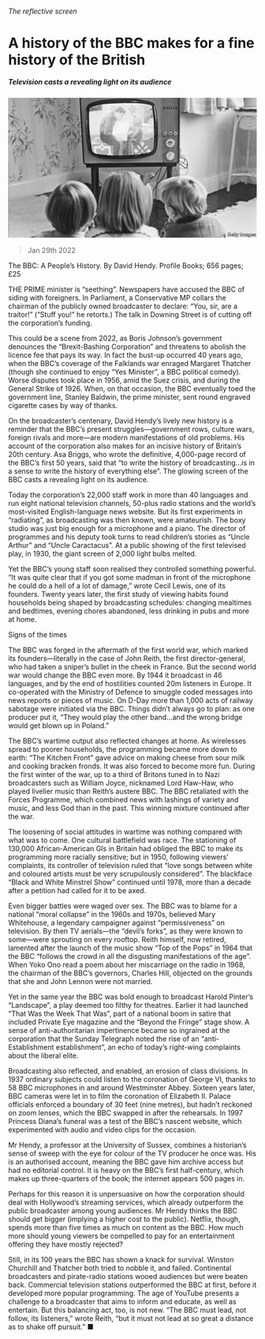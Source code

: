 ###### The reflective screen

# A history of the BBC makes for a fine history of the British 

##### Television casts a revealing light on its audience 

![image](images/20220129_CUP002_0.jpg) 

> Jan 29th 2022 

The BBC: A People’s History. By David Hendy. Profile Books; 656 pages; £25 

THE PRIME minister is “seething”. Newspapers have accused the BBC of siding with foreigners. In Parliament, a Conservative MP collars the chairman of the publicly owned broadcaster to declare: “You, sir, are a traitor!” (“Stuff you!” he retorts.) The talk in Downing Street is of cutting off the corporation’s funding.


This could be a scene from 2022, as Boris Johnson’s government denounces the “Brexit-Bashing Corporation” and threatens to abolish the licence fee that pays its way. In fact the bust-up occurred 40 years ago, when the BBC’s coverage of the Falklands war enraged Margaret Thatcher (though she continued to enjoy “Yes Minister”, a BBC political comedy). Worse disputes took place in 1956, amid the Suez crisis, and during the General Strike of 1926. When, on that occasion, the BBC eventually toed the government line, Stanley Baldwin, the prime minister, sent round engraved cigarette cases by way of thanks.

On the broadcaster’s centenary, David Hendy’s lively new history is a reminder that the BBC’s present struggles—government rows, culture wars, foreign rivals and more—are modern manifestations of old problems. His account of the corporation also makes for an incisive history of Britain’s 20th century. Asa Briggs, who wrote the definitive, 4,000-page record of the BBC’s first 50 years, said that “to write the history of broadcasting…is in a sense to write the history of everything else”. The glowing screen of the BBC casts a revealing light on its audience.

Today the corporation’s 22,000 staff work in more than 40 languages and run eight national television channels, 50-plus radio stations and the world’s most-visited English-language news website. But its first experiments in “radiating”, as broadcasting was then known, were amateurish. The boxy studio was just big enough for a microphone and a piano. The director of programmes and his deputy took turns to read children’s stories as “Uncle Arthur” and “Uncle Caractacus”. At a public showing of the first televised play, in 1930, the giant screen of 2,000 light bulbs melted.

Yet the BBC’s young staff soon realised they controlled something powerful. “It was quite clear that if you got some madman in front of the microphone he could do a hell of a lot of damage,” wrote Cecil Lewis, one of its founders. Twenty years later, the first study of viewing habits found households being shaped by broadcasting schedules: changing mealtimes and bedtimes, evening chores abandoned, less drinking in pubs and more at home.

Signs of the times

The BBC was forged in the aftermath of the first world war, which marked its founders—literally in the case of John Reith, the first director-general, who had taken a sniper’s bullet in the cheek in France. But the second world war would change the BBC even more. By 1944 it broadcast in 46 languages, and by the end of hostilities counted 20m listeners in Europe. It co-operated with the Ministry of Defence to smuggle coded messages into news reports or pieces of music. On D-Day more than 1,000 acts of railway sabotage were initiated via the BBC. Things didn’t always go to plan: as one producer put it, “They would play the other band…and the wrong bridge would get blown up in Poland.”

The BBC’s wartime output also reflected changes at home. As wirelesses spread to poorer households, the programming became more down to earth: “The Kitchen Front” gave advice on making cheese from sour milk and cooking bracken fronds. It was also forced to become more fun. During the first winter of the war, up to a third of Britons tuned in to Nazi broadcasters such as William Joyce, nicknamed Lord Haw-Haw, who played livelier music than Reith’s austere BBC. The BBC retaliated with the Forces Programme, which combined news with lashings of variety and music, and less God than in the past. This winning mixture continued after the war.

The loosening of social attitudes in wartime was nothing compared with what was to come. One cultural battlefield was race. The stationing of 130,000 African-American GIs in Britain had obliged the BBC to make its programming more racially sensitive; but in 1950, following viewers’ complaints, its controller of television ruled that “love songs between white and coloured artists must be very scrupulously considered”. The blackface “Black and White Minstrel Show” continued until 1978, more than a decade after a petition had called for it to be axed.

Even bigger battles were waged over sex. The BBC was to blame for a national “moral collapse” in the 1960s and 1970s, believed Mary Whitehouse, a legendary campaigner against “permissiveness” on television. By then TV aerials—the “devil’s forks”, as they were known to some—were sprouting on every rooftop. Reith himself, now retired, lamented after the launch of the music show “Top of the Pops” in 1964 that the BBC “follows the crowd in all the disgusting manifestations of the age”. When Yoko Ono read a poem about her miscarriage on the radio in 1968, the chairman of the BBC’s governors, Charles Hill, objected on the grounds that she and John Lennon were not married.

Yet in the same year the BBC was bold enough to broadcast Harold Pinter’s “Landscape”, a play deemed too filthy for theatres. Earlier it had launched “That Was the Week That Was”, part of a national boom in satire that included Private Eye magazine and the “Beyond the Fringe” stage show. A sense of anti-authoritarian impertinence became so ingrained at the corporation that the Sunday Telegraph noted the rise of an “anti-Establishment establishment”, an echo of today’s right-wing complaints about the liberal elite.

Broadcasting also reflected, and enabled, an erosion of class divisions. In 1937 ordinary subjects could listen to the coronation of George VI, thanks to 58 BBC microphones in and around Westminster Abbey. Sixteen years later, BBC cameras were let in to film the coronation of Elizabeth II. Palace officials enforced a boundary of 30 feet (nine metres), but hadn’t reckoned on zoom lenses, which the BBC swapped in after the rehearsals. In 1997 Princess Diana’s funeral was a test of the BBC’s nascent website, which experimented with audio and video clips for the occasion.

Mr Hendy, a professor at the University of Sussex, combines a historian’s sense of sweep with the eye for colour of the TV producer he once was. His is an authorised account, meaning the BBC gave him archive access but had no editorial control. It is heavy on the BBC’s first half-century, which makes up three-quarters of the book; the internet appears 500 pages in.

Perhaps for this reason it is unpersuasive on how the corporation should deal with Hollywood’s streaming services, which already outperform the public broadcaster among young audiences. Mr Hendy thinks the BBC should get bigger (implying a higher cost to the public). Netflix, though, spends more than five times as much on content as the BBC. How much more should young viewers be compelled to pay for an entertainment offering they have mostly rejected?

Still, in its 100 years the BBC has shown a knack for survival. Winston Churchill and Thatcher both tried to nobble it, and failed. Continental broadcasters and pirate-radio stations wooed audiences but were beaten back. Commercial television stations outperformed the BBC at first, before it developed more popular programming. The age of YouTube presents a challenge to a broadcaster that aims to inform and educate, as well as entertain. But this balancing act, too, is not new. “The BBC must lead, not follow, its listeners,” wrote Reith, “but it must not lead at so great a distance as to shake off pursuit.” ■

